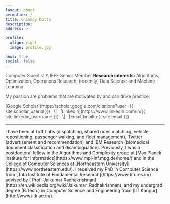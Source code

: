 ```yaml
---
layout: about
permalink: /
title: Chinmoy Dutta
description:
address: >

profile:
  align: right
  image: profile.jpg

news: true
social: false
---
```


<span style="font-weight: 300;">
Computer Scientist \\
IEEE Senior Member
</span>

<span style="font-weight: 300;">
<b>Research interests:</b> Algorithms, Optimization, Operations Research, (recently) Data Science and Machine Learning.
</span>

<span style="font-weight: 300;"> My passion are problems that are motivated by and can drive practice.</span>

<span style="font-weight: 300;">
[Google Scholar](https://scholar.google.com/citations?user={{ site.scholar_userid }})  &nbsp; \| &nbsp; [LinkedIn](https://www.linkedin.com/in/{{ site.linkedin_username }}) &nbsp; \| &nbsp; [Email](mailto:{{ site.email }})
</span>

***

<span style="font-weight: 400;">
I have been at Lyft Labs (dispatching, shared rides matching, vehicle repositioning, passenger walking, and fleet management), Twitter (advertisement and recommendation) and IBM Research (biomedical document classification and disambiguation).
</span>

<span style="font-weight: 400;">
Previously, I was a postdoctoral fellow in the Algorithms and Complexity group at [Max Planck Institute for Informatics](https://www.mpi-inf.mpg.de/home/) and in the College of Computer Sciences at [Northeastern University](https://www.northeastern.edu/).
</span>

<span style="font-weight: 400;">
I received my PhD in Computer Science from [Tata Institute of Fundamental Research](https://www.tifr.res.in/) advised by [ Prof. Jaikumar Radhakrishnan](https://en.wikipedia.org/wiki/Jaikumar_Radhakrishnan), and my undergrad degree (B.Tech.) in Computer Science and Engineering from [IIT Kanpur](http://www.iitk.ac.in/).
</span>
